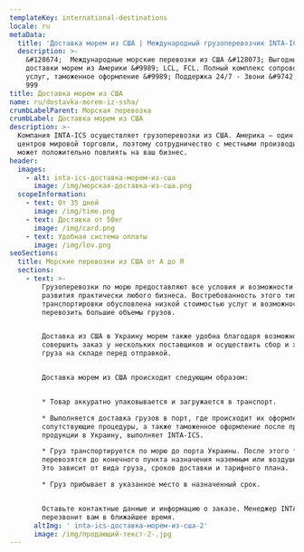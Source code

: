```yaml
---
templateKey: international-destinations
locale: ru
metaData:
  title: 'Доставка морем из США | Международный грузоперевозчик INTA-ICS '
  description: >-
    &#128674;  Международные морские перевозки из США &#128073; Выгодные тарифы
    доставки морем из Америки &#9989; LCL, FCL. Полный комплекс сопроводительных
    услуг, таможенное оформление &#9989; Поддержка 24/7 - Звони &#9742; 068 5555
    999
title: Доставка морем из США
name: ru/dostavka-morem-iz-ssha/
crumbLabelParent: Морская перевозка
crumbLabel: Доставка морем из США
description: >-
  Компания INTA-ICS осуществляет грузоперевозки из США. Америка — один из
  центров мировой торговли, поэтому сотрудничество с местными производителями
  может положительно повлиять на ваш бизнес.
header:
  images:
    - alt: inta-ics-доставка-морем-из-сша
      image: /img/морская-доставка-из-сша.png
  scopeInformation:
    - text: От 35 дней
      image: /img/time.png
    - text: Доставка от 50кг
      image: /img/card.png
    - text: Удобная система оплаты
      image: /img/lov.png
seoSections:
  title: Морские перевозки из США от А до Я
  sections:
    - text: >-
        Грузоперевозки по морю предоставляют все условия и возможности для
        развития практически любого бизнеса. Востребованность этого типа
        транспортировки обусловлена низкой стоимостью услуг и возможностью
        перевозить большие объемы грузов.


        Доставка из США в Украину морем также удобна благодаря возможности
        совершить заказ у нескольких поставщиков и осуществить сбор и хранение
        груза на складе перед отправкой.


        Доставка морем из США происходит следующим образом:


        * Товар аккуратно упаковывается и загружается в транспорт.

        * Выполняется доставка грузов в порт, где происходит их оформление. Все
        сопутствующие процедуры, а также таможенное оформление после прибытия
        продукции в Украину, выполняет INTA-ICS.

        * Груз транспортируется по морю до порта Украины. После этого товары
        перевозятся до конечного пункта назначения наземным или воздушным путем.
        Это зависит от вида груза, сроков доставки и тарифного плана.

        * Груз прибывает в указанное место в назначенный срок.


        Оставьте контактные данные и информацию о заказе. Менеджер INTA-ICS
        перезвонит вам в ближайшее время.
      altImg: ' inta-ics-доставка-морем-из-сша-2'
      image: /img/продающий-текст-2-.jpg
---
```

